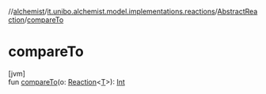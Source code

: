 //[alchemist](../../../index.md)/[it.unibo.alchemist.model.implementations.reactions](../index.md)/[AbstractReaction](index.md)/[compareTo](compare-to.md)

# compareTo

[jvm]\
fun [compareTo](compare-to.md)(o: [Reaction](../../it.unibo.alchemist.model.interfaces/-reaction/index.md)<[T](../../it.unibo.alchemist.model.implementations.layers/-step-layer/index.md)>): [Int](https://kotlinlang.org/api/latest/jvm/stdlib/kotlin/-int/index.html)
